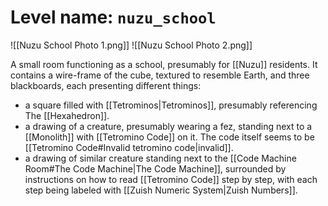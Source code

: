 # Level name: `nuzu_school`
![[Nuzu School Photo 1.png]]
![[Nuzu School Photo 2.png]]

A small room functioning as a school, presumably for [[Nuzu]] residents. It contains a wire-frame of the cube, textured to resemble Earth, and three blackboards, each presenting different things:
 - a square filled with [[Tetrominos|Tetrominos]], presumably referencing The [[Hexahedron]].
 - a drawing of a creature, presumably wearing a fez, standing next to a [[Monolith]] with [[Tetromino Code]] on it. The code itself seems to be [[Tetromino Code#Invalid tetromino code|invalid]].
 - a drawing of similar creature standing next to the [[Code Machine Room#The Code Machine|The Code Machine]], surrounded by instructions on how to read [[Tetromino Code]] step by step, with each step being labeled with [[Zuish Numeric System|Zuish Numbers]].
